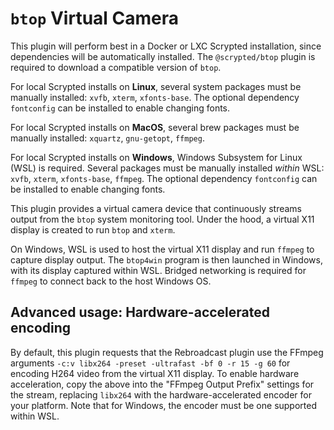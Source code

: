 # `btop` Virtual Camera

This plugin will perform best in a Docker or LXC Scrypted installation, since dependencies will be automatically installed. The `@scrypted/btop` plugin is required to download a compatible version of `btop`.

For local Scrypted installs on **Linux**, several system packages must be manually installed: `xvfb`, `xterm`, `xfonts-base`. The optional dependency `fontconfig` can be installed to enable changing fonts.

For local Scrypted installs on **MacOS**, several brew packages must be manually installed: `xquartz`, `gnu-getopt`, `ffmpeg`.

For local Scrypted installs on **Windows**, Windows Subsystem for Linux (WSL) is required. Several packages must be manually installed *within* WSL: `xvfb`, `xterm`, `xfonts-base`, `ffmpeg`. The optional dependency `fontconfig` can be installed to enable changing fonts.

This plugin provides a virtual camera device that continuously streams output from the `btop` system monitoring tool. Under the hood, a virtual X11 display is created to run `btop` and `xterm`.

On Windows, WSL is used to host the virtual X11 display and run `ffmpeg` to capture display output. The `btop4win` program is then launched in Windows, with its display captured within WSL. Bridged networking is required for `ffmpeg` to connect back to the host Windows OS.

## Advanced usage: Hardware-accelerated encoding

By default, this plugin requests that the Rebroadcast plugin use the FFmpeg arguments `-c:v libx264 -preset -ultrafast -bf 0 -r 15 -g 60` for encoding H264 video from the virtual X11 display. To enable hardware acceleration, copy the above into the "FFmpeg Output Prefix" settings for the stream, replacing `libx264` with the hardware-accelerated encoder for your platform. Note that for Windows, the encoder must be one supported within WSL.